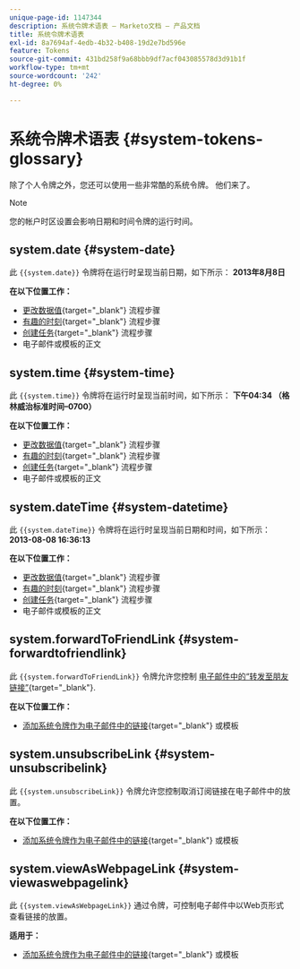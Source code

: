 ```yaml
---
unique-page-id: 1147344
description: 系统令牌术语表 — Marketo文档 — 产品文档
title: 系统令牌术语表
exl-id: 8a7694af-4edb-4b32-b408-19d2e7bd596e
feature: Tokens
source-git-commit: 431bd258f9a68bbb9df7acf043085578d3d91b1f
workflow-type: tm+mt
source-wordcount: '242'
ht-degree: 0%

---
```


# 系统令牌术语表 {#system-tokens-glossary}

除了个人令牌之外，您还可以使用一些非常酷的系统令牌。 他们来了。

>[!NOTE]
>
>您的帐户时区设置会影响日期和时间令牌的运行时间。

## system.date {#system-date}

此 `{{system.date}}` 令牌将在运行时呈现当前日期，如下所示： **2013年8月8日**

**在以下位置工作：**

* [更改数据值](/help/marketo/product-docs/core-marketo-concepts/smart-campaigns/flow-actions/change-data-value.md){target="_blank"} 流程步骤
* [有趣的时刻](/help/marketo/product-docs/core-marketo-concepts/smart-campaigns/flow-actions/interesting-moment.md){target="_blank"} 流程步骤
* [创建任务](/help/marketo/product-docs/core-marketo-concepts/smart-campaigns/salesforce-flow-actions/create-task.md){target="_blank"} 流程步骤
* 电子邮件或模板的正文

## system.time {#system-time}

此 `{{system.time}}` 令牌将在运行时呈现当前时间，如下所示： **下午04:34 （格林威治标准时间–0700）**

**在以下位置工作：**

* [更改数据值](/help/marketo/product-docs/core-marketo-concepts/smart-campaigns/flow-actions/change-data-value.md){target="_blank"} 流程步骤
* [有趣的时刻](/help/marketo/product-docs/core-marketo-concepts/smart-campaigns/flow-actions/interesting-moment.md){target="_blank"} 流程步骤
* [创建任务](/help/marketo/product-docs/core-marketo-concepts/smart-campaigns/salesforce-flow-actions/create-task.md){target="_blank"} 流程步骤
* 电子邮件或模板的正文

## system.dateTime {#system-datetime}

此 `{{system.dateTime}}` 令牌将在运行时呈现当前日期和时间，如下所示： **2013-08-08 16:36:13**

**在以下位置工作：**

* [更改数据值](/help/marketo/product-docs/core-marketo-concepts/smart-campaigns/flow-actions/change-data-value.md){target="_blank"} 流程步骤
* [有趣的时刻](/help/marketo/product-docs/core-marketo-concepts/smart-campaigns/flow-actions/interesting-moment.md){target="_blank"} 流程步骤
* [创建任务](/help/marketo/product-docs/core-marketo-concepts/smart-campaigns/salesforce-flow-actions/create-task.md){target="_blank"} 流程步骤
* 电子邮件或模板的正文

## system.forwardToFriendLink {#system-forwardtofriendlink}

此 `{{system.forwardToFriendLink}}` 令牌允许您控制 [电子邮件中的“转发至朋友链接”](/help/marketo/product-docs/email-marketing/general/functions-in-the-editor/forward-to-a-friend-link-in-emails.md){target="_blank"}.

**在以下位置工作：**

* [添加系统令牌作为电子邮件中的链接](/help/marketo/product-docs/email-marketing/general/using-tokens/add-a-system-token-as-a-link-in-an-email.md){target="_blank"} 或模板

## system.unsubscribeLink {#system-unsubscribelink}

此 `{{system.unsubscribeLink}}` 令牌允许您控制取消订阅链接在电子邮件中的放置。

**在以下位置工作：**

* [添加系统令牌作为电子邮件中的链接](/help/marketo/product-docs/email-marketing/general/using-tokens/add-a-system-token-as-a-link-in-an-email.md){target="_blank"} 或模板

## system.viewAsWebpageLink {#system-viewaswebpagelink}

此 `{{system.viewAsWebpageLink}}` 通过令牌，可控制电子邮件中以Web页形式查看链接的放置。

**适用于：**

* [添加系统令牌作为电子邮件中的链接](/help/marketo/product-docs/email-marketing/general/using-tokens/add-a-system-token-as-a-link-in-an-email.md){target="_blank"} 或模板
